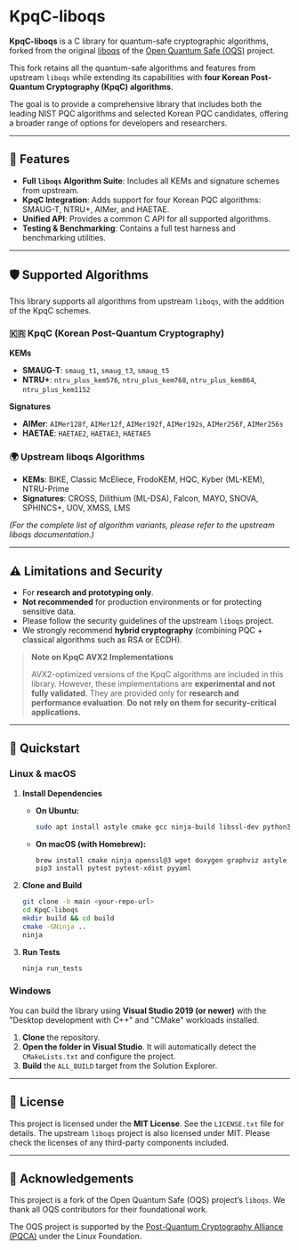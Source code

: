 # KpqC-liboqs

**KpqC-liboqs** is a C library for quantum-safe cryptographic algorithms, forked from the original [liboqs](https://github.com/open-quantum-safe/liboqs) of the [Open Quantum Safe (OQS)](https://openquantumsafe.org) project.

This fork retains all the quantum-safe algorithms and features from upstream `liboqs` while extending its capabilities with **four Korean Post-Quantum Cryptography (KpqC) algorithms**.

The goal is to provide a comprehensive library that includes both the leading NIST PQC algorithms and selected Korean PQC candidates, offering a broader range of options for developers and researchers.

---

## 🌟 Features

- **Full `liboqs` Algorithm Suite**: Includes all KEMs and signature schemes from upstream.
- **KpqC Integration**: Adds support for four Korean PQC algorithms: SMAUG-T, NTRU+, AIMer, and HAETAE.
- **Unified API**: Provides a common C API for all supported algorithms.
- **Testing & Benchmarking**: Contains a full test harness and benchmarking utilities.

---

## 🛡️ Supported Algorithms

This library supports all algorithms from upstream `liboqs`, with the addition of the KpqC schemes.

### 🇰🇷 KpqC (Korean Post-Quantum Cryptography)

**KEMs**
- **SMAUG-T**: `smaug_t1`, `smaug_t3`, `smaug_t5`
- **NTRU+**: `ntru_plus_kem576`, `ntru_plus_kem768`, `ntru_plus_kem864`, `ntru_plus_kem1152`

**Signatures**
- **AIMer**: `AIMer128f`, `AIMer12f`, `AIMer192f`, `AIMer192s`, `AIMer256f`, `AIMer256s`
- **HAETAE**: `HAETAE2`, `HAETAE3`, `HAETAE5`

### 🌍 Upstream liboqs Algorithms

- **KEMs**: BIKE, Classic McEliece, FrodoKEM, HQC, Kyber (ML-KEM), NTRU-Prime
- **Signatures**: CROSS, Dilithium (ML-DSA), Falcon, MAYO, SNOVA, SPHINCS+, UOV, XMSS, LMS

*(For the complete list of algorithm variants, please refer to the upstream liboqs documentation.)*

---

## ⚠️ Limitations and Security

- For **research and prototyping only**.
- **Not recommended** for production environments or for protecting sensitive data.
- Please follow the security guidelines of the upstream `liboqs` project.
- We strongly recommend **hybrid cryptography** (combining PQC + classical algorithms such as RSA or ECDH).

> **Note on KpqC AVX2 Implementations**
>
> AVX2-optimized versions of the KpqC algorithms are included in this library.
> However, these implementations are **experimental and not fully validated**.
> They are provided only for **research and performance evaluation**.
> **Do not rely on them for security-critical applications.**

---

## 🚀 Quickstart

### Linux & macOS

1.  **Install Dependencies**

    * **On Ubuntu:**
        ```bash
        sudo apt install astyle cmake gcc ninja-build libssl-dev python3-pytest python3-pytest-xdist unzip xsltproc doxygen graphviz python3-yaml valgrind
        ```
    * **On macOS (with Homebrew):**
        ```bash
        brew install cmake ninja openssl@3 wget doxygen graphviz astyle valgrind
        pip3 install pytest pytest-xdist pyyaml
        ```

2.  **Clone and Build**
    ```bash
    git clone -b main <your-repo-url>
    cd KpqC-liboqs
    mkdir build && cd build
    cmake -GNinja ..
    ninja
    ```

3.  **Run Tests**
    ```bash
    ninja run_tests
    ```

### Windows

You can build the library using **Visual Studio 2019 (or newer)** with the "Desktop development with C++" and "CMake" workloads installed.

1.  **Clone** the repository.
2.  **Open the folder in Visual Studio**. It will automatically detect the `CMakeLists.txt` and configure the project.
3.  **Build** the `ALL_BUILD` target from the Solution Explorer.

---

## 📜 License

This project is licensed under the **MIT License**. See the `LICENSE.txt` file for details. The upstream `liboqs` project is also licensed under MIT. Please check the licenses of any third-party components included.

---

## 🙏 Acknowledgements

This project is a fork of the Open Quantum Safe (OQS) project’s `liboqs`. We thank all OQS contributors for their foundational work.

The OQS project is supported by the [Post-Quantum Cryptography Alliance (PQCA)](https://pqca.org/) under the Linux Foundation.
